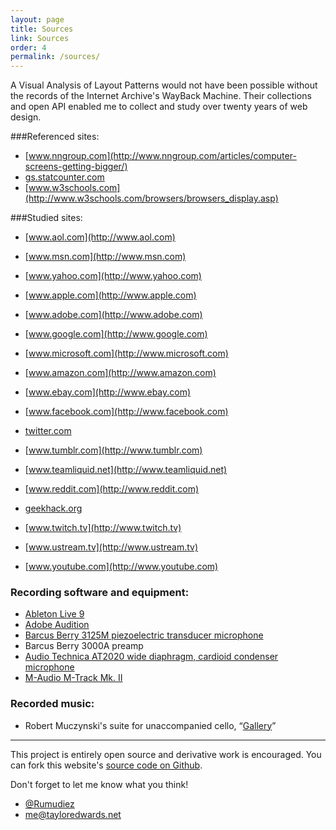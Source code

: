 ```yaml
---
layout: page
title: Sources
link: Sources
order: 4
permalink: /sources/
---
```


A Visual Analysis of Layout Patterns would not have been possible without the records of the Internet Archive's WayBack Machine. Their collections and open API enabled me to collect and study over twenty years of web design.

###Referenced sites:

* [www.nngroup.com](http://www.nngroup.com/articles/computer-screens-getting-bigger/)
* [gs.statcounter.com](http://gs.statcounter.com/#resolution-US-monthly-200903-201504)
* [www.w3schools.com](http://www.w3schools.com/browsers/browsers_display.asp)

###Studied sites:

* [www.aol.com](http://www.aol.com)
* [www.msn.com](http://www.msn.com)
* [www.yahoo.com](http://www.yahoo.com)

* [www.apple.com](http://www.apple.com)
* [www.adobe.com](http://www.adobe.com)
* [www.google.com](http://www.google.com)
* [www.microsoft.com](http://www.microsoft.com)

* [www.amazon.com](http://www.amazon.com)
* [www.ebay.com](http://www.ebay.com)

* [www.facebook.com](http://www.facebook.com)
* [twitter.com](http://twitter.com)
* [www.tumblr.com](http://www.tumblr.com)

* [www.teamliquid.net](http://www.teamliquid.net)
* [www.reddit.com](http://www.reddit.com)
* [geekhack.org](http://geekhack.org)

* [www.twitch.tv](http://www.twitch.tv)
* [www.ustream.tv](http://www.ustream.tv)
* [www.youtube.com](http://www.youtube.com)

<h3 id="recording">Recording software and equipment:</h3>

* [Ableton Live 9](https://www.ableton.com/en/live/new-in-9/)
* [Adobe Audition](https://creative.adobe.com/products/audition)
* [Barcus Berry 3125M piezoelectric transducer microphone](http://barcusberry.com/product.cfm?ProductID=24)
* Barcus Berry 3000A preamp
* [Audio Technica AT2020 wide diaphragm, cardioid condenser microphone](http://www.audio-technica.com/cms/wired_mics/a0933a662b5ed0e2/)
* [M-Audio M-Track Mk. II](http://www.m-audio.com/products/view/m-track-mkii#.VTXq9q3BzRY)

<h3 id="music">Recorded music:</h3>

* Robert Muczynski's suite for unaccompanied cello, “[Gallery](http://www.sheetmusicplus.com/title/gallery-suite-sheet-music/3183263)”

<hr>

This project is entirely open source and derivative work is encouraged. You can fork this website's [source code on Github](https://github.com/Rumudiez/Layout-Patterns).

Don't forget to let me know what you think!

* [@Rumudiez](https://twitter.com/rumudiez)
* [me@tayloredwards.net](mailto:me@tayloredwards.net)